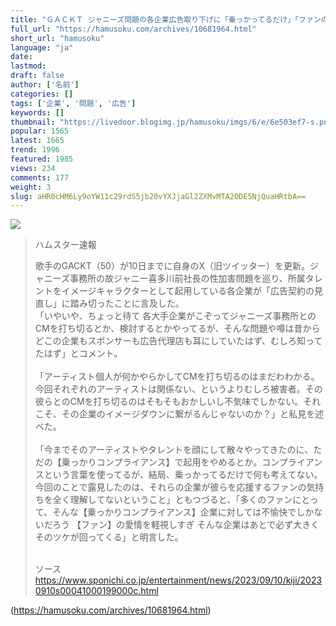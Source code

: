 ```yaml
---
title: "ＧＡＣＫＴ ジャニーズ問題の各企業広告取り下げに「乗っかってるだけ」「ファンの気持ちを無視してる」:ハムスター速報"
full_url: "https://hamusoku.com/archives/10681964.html"
short_url: "hamusoku"
language: "ja"
date: 
lastmod: 
draft: false
author: ['名前']
categories: []
tags: ['企業', '問題', '広告']
keywords: []
thumbnail: "https://livedoor.blogimg.jp/hamusoku/imgs/6/e/6e503ef7-s.png"
popular: 1565
latest: 1665
trend: 1996
featured: 1985
views: 234
comments: 177
weight: 3
slug: aHR0cHM6Ly9oYW11c29rdS5jb20vYXJjaGl2ZXMvMTA2ODE5NjQuaHRtbA==
---
```


![](https://livedoor.blogimg.jp/hamusoku/imgs/6/e/6e503ef7-s.png)

<blockquote><p>ハムスター速報</p><p>歌手のGACKT（50）が10日までに自身のX（旧ツイッター）を更新。ジャニーズ事務所の故ジャニー喜多川前社長の性加害問題を巡り、所属タレントをイメージキャラクターとして起用している各企業が「広告契約の見直し」に踏み切ったことに言及した。<br> 「いやいや、ちょっと待て 各大手企業がこぞってジャニーズ事務所とのCMを打ち切るとか、検討するとかやってるが、そんな問題や噂は昔からどこの企業もスポンサーも広告代理店も耳にしていたはず、むしろ知ってたはず」とコメント。<br> <br> 「アーティスト個人が何かやらかしてCMを打ち切るのはまだわわかる。今回それぞれのアーティストは関係ない、というよりむしろ被害者。その彼らとのCMを打ち切るのはそもそもおかしいし不気味でしかない。それこそ、その企業のイメージダウンに繋がるんじゃないのか？」と私見を述べた。<br> <br> 「今までそのアーティストやタレントを顔にして散々やってきたのに、ただの【乗っかりコンプライアンス】で起用をやめるとか。コンプライアンスという言葉を使ってるが、結局、乗っかってるだけで何も考えてない。今回のことで露見したのは、それらの企業が彼らを応援するファンの気持ちを全く理解してないということ」ともつづると、「多くのファンにとって、そんな【乗っかりコンプライアンス】企業に対しては不愉快でしかないだろう 【ファン】の愛情を軽視しすぎ そんな企業はあとで必ず大きくそのツケが回ってくる」と明言した。<br> <br></p>ソース <a href='https://www.sponichi.co.jp/entertainment/news/2023/09/10/kiji/20230910s00041000199000c.html' target='blank'>https://www.sponichi.co.jp/entertainment/news/2023/09/10/kiji/20230910s00041000199000c.html</a></blockquote>

(https://hamusoku.com/archives/10681964.html)
